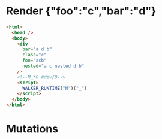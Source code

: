 # Render {"foo":"c","bar":"d"}
```html
<html>
  <head />
  <body>
    <div
      bar="a d b"
      class="c"
      foo="acb"
      nested="a c nested d b"
    />
    <!--M_*0 #div/0-->
    <script>
      WALKER_RUNTIME("M")("_")
    </script>
  </body>
</html>
```

# Mutations
```

```
